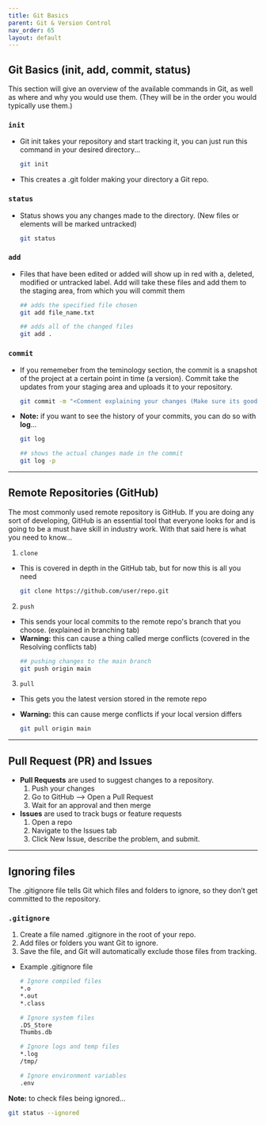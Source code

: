 ```yaml
---
title: Git Basics
parent: Git & Version Control
nav_order: 65
layout: default
---
```


## Git Basics (init, add, commit, status)

This section will give an overview of the available commands in Git, as well as where and why you would use them. (They will be in the order you would typically use them.)

### `init`

- Git init takes your repository and start tracking it, you can just run this command in your desired directory...
  ```bash
  git init
  ```
- This creates a .git folder making your directory a Git repo.

### `status`

- Status shows you any changes made to the directory. (New files or elements will be marked untracked)
  ```bash
  git status
  ```

### `add`

- Files that have been edited or added will show up in red with a, deleted, modified or untracked label. Add will take these files and add them to the staging area, from which you will commit them

  ```bash
  ## adds the specified file chosen
  git add file_name.txt

  ## adds all of the changed files
  git add .
  ```

### `commit`

- If you rememeber from the teminology section, the commit is a snapshot of the project at a certain point in time (a version). Commit take the updates from your staging area and uploads it to your repository.

  ```bash
  git commit -m "<Comment explaining your changes (Make sure its good!!)>"
  ```

- **Note:** if you want to see the history of your commits, you can do so with **log**...

  ```bash
  git log

  ## shows the actual changes made in the commit
  git log -p
  ```

---

## Remote Repositories (GitHub)

The most commonly used remote repository is GitHub. If you are doing any sort of developing, GitHub is an essential tool that everyone looks for and is going to be a must have skill in industry work. With that said here is what you need to know...

1. `clone`

- This is covered in depth in the GitHub tab, but for now this is all you need
  ```bash
  git clone https://github.com/user/repo.git
  ```

2. `push`

- This sends your local commits to the remote repo's branch that you choose. (explained in branching tab)
- **Warning:** this can cause a thing called merge conflicts (covered in the Resolving conflicts tab)
  ```bash
  ## pushing changes to the main branch
  git push origin main
  ```

3. `pull`

- This gets you the latest version stored in the remote repo
- **Warning:** this can cause merge conflicts if your local version differs

  ```bash
  git pull origin main
  ```

---

## Pull Request (PR) and Issues

- **Pull Requests** are used to suggest changes to a repository.
  1. Push your changes
  2. Go to GitHub --> Open a Pull Request
  3. Wait for an approval and then merge
- **Issues** are used to track bugs or feature requests
  1. Open a repo
  2. Navigate to the Issues tab
  3. Click New Issue, describe the problem, and submit.

---

## Ignoring files

The .gitignore file tells Git which files and folders to ignore, so they don’t get committed to the repository.

### `.gitignore`

1. Create a file named .gitignore in the root of your repo.
2. Add files or folders you want Git to ignore.
3. Save the file, and Git will automatically exclude those files from tracking.

- Example .gitignore file

  ```bash
  # Ignore compiled files
  *.o
  *.out
  *.class

  # Ignore system files
  .DS_Store
  Thumbs.db

  # Ignore logs and temp files
  *.log
  /tmp/

  # Ignore environment variables
  .env
  ```

**Note:** to check files being ignored...

```bash
git status --ignored
```
